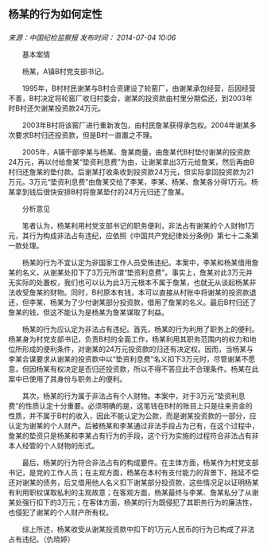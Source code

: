 ## 杨某的行为如何定性

### 

_来源：中国纪检监察报_ _发布时间： 2014-07-04 10:06_

　　基本案情

　　杨某，A镇B村党支部书记。

　　1995年，B村村民谢某与B村合资建设了轮窑厂，由谢某承包经营，后因经营不善，B村决定将轮窑厂收归村委会，谢某的投资款由村里分期偿还，到2003年时B村还欠谢某投资款24万元。

　　2003年B村将该窑厂进行重新发包，由村民詹某获得承包权。2004年谢某多次要求B村归还投资款，但是B村一直置之不理。

　　2005年，A镇干部李某与杨某、詹某商量，由詹某代B村垫付谢某的投资款24万元，再以付给詹某“垫资利息费”为由，让谢某拿出3万元给詹某，然后再由B村归还詹某的垫付款。后谢某打收条收到投资款24万元，但实际拿回投资款为21万元。3万元“垫资利息费”由詹某交给了李某，李某、杨某、詹某各分得1万元。杨某拿到钱后很快安排B村将詹某垫付的24万元归还了詹某。

　　分析意见

　　笔者认为，杨某利用村党支部书记的职务便利，非法占有谢某的个人财物1万元，其行为构成非法占有违纪，应依照《中国共产党纪律处分条例》第七十二条第一款处理。

　　杨某的行为不宜认定为非国家工作人员受贿违纪。本案中，李某和杨某借用詹某的名义，从谢某处扣下了3万元所谓“垫资利息费”。事实上，詹某对此3万元并无实际的处置权，我们也可以认为此3万元根本不属于詹某，也就无从谈起杨某非法收受詹某的财物。同时，B村原本有钱，本可以直接从村账中将谢某的投资款退还，但李某、杨某为了少付谢某部分投资款，借用了詹某的名义。最后B村归还了詹某的钱，但这不能认为是杨某为詹某谋取了利益。

　　杨某的行为应认定为非法占有违纪。首先，杨某的行为利用了职务上的便利。杨某身为村党支部书记，负责B村的全面工作，杨某利用其职务范围内的权力和地位所形成的便利条件，对谢某的24万元投资款的归还有决定权。因而，当杨某与李某合谋要求从谢某的投资款中以“垫资利息费”名义扣下3万元时，尽管谢某不愿意，但因杨某有权决定是否归还投资款，所以不得不答应此不合理条件。杨某在此案中已使用了其身份与职务上的便利。

　　其次，杨某的行为属于非法占有个人财物。本案中，对于3万元“垫资利息费”的性质认定十分重要。必须明确的是，这笔钱在B村的账目上只是往来资金的性质，并不属于B村的收入，因此不能认定为公款，而是谢某投资款的一部分，应认定为谢某的个人财产。后被杨某和李某通过非法手段占为己有，在这个过程中，詹某的垫资只是杨某和李某占有行为的手段，这个行为实施的过程符合非法占有非本人经管的个人财物的形式。

　　最后，杨某的行为符合非法占有的构成要件。在主体方面，杨某作为村党支部书记，是党的工作人员；在主观方面，杨某在本村有支付能力的背景下，拖延不偿还对谢某的债务，后又借用他人名义扣下谢某部分投资款，这些情况足以证明杨某有利用职权谋取私利的主观故意；在客观方面，杨某最终与李某、詹某私分了从谢某处强行扣下的3万元；在客体方面，杨某的行为既侵犯了其职务行为的廉洁性，也侵犯了谢某的个人财产所有权。

　　综上所述，杨某收受从谢某投资款中扣下的1万元人民币的行为已构成了非法占有违纪。（仇晓婷）